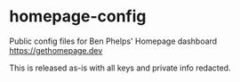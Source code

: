 # homepage-config

Public config files for Ben Phelps' Homepage dashboard https://gethomepage.dev

This is released as-is with all keys and private info redacted.
